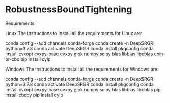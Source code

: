# RobustnessBoundTightening

Requirements

Linux 
The instructions to install all the requirements for Linux are:

conda config --add channels conda-forge
conda create -n DeepSRGR python=3.7.8
conda activate DeepSRGR
conda install pkgconfig
conda install cvxopt cvxpy-base cvxpy glpk numpy scipy blas libblas libcblas coin-or-cbc
pip install cylp

Windows 
The instructions to install all the requirements for Windows are:

conda config --add channels conda-forge
conda create -n DeepSRGR python=3.7.8
conda activate DeepSRGR
conda install pkgconfig
conda install cvxopt cvxpy-base cvxpy glpk numpy scipy blas libblas libcblas
pip install cbcpy
pip install cylp
